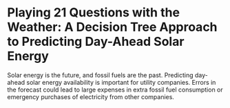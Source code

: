 # Playing 21 Questions with the Weather: A Decision Tree Approach to Predicting Day-Ahead Solar Energy

Solar energy is the future, and fossil fuels are the past. 
Predicting day-ahead solar energy availability is important for utility companies. Errors in the forecast could lead to large expenses in extra 
fossil fuel consumption or emergency purchases of electricity from other 
companies.